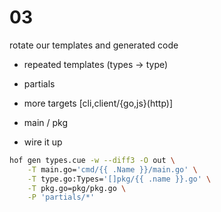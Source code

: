# 03
rotate our templates and generated code

- repeated templates (types -> type)
- partials
- more targets [cli,client/{go,js}(http)]

- main / pkg
- wire it up

```sh
hof gen types.cue -w --diff3 -O out \
	-T main.go='cmd/{{ .Name }}/main.go' \
	-T type.go:Types='[]pkg/{{ .name }}.go' \
	-T pkg.go=pkg/pkg.go \
	-P 'partials/*'
```
